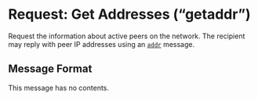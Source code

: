 # Request: Get Addresses (“getaddr”)

Request the information about active peers on the network.  The recipient may reply with peer IP addresses using an [`addr`](/protocol/network/messages/addr) message.

## Message Format
This message has no contents.